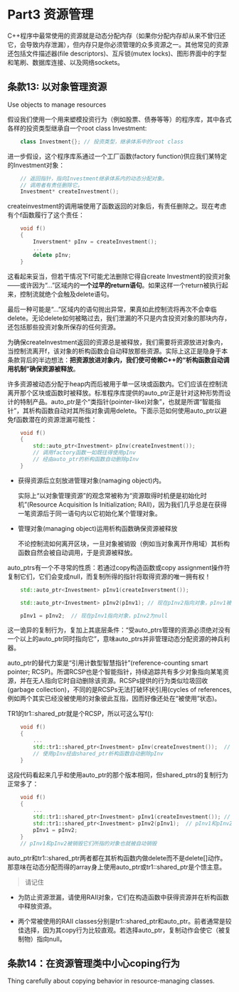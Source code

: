# Part3 资源管理

C++程序中最常使用的资源就是动态分配内存（如果你分配内存却从来不曾归还它，会导致内存泄漏），但内存只是你必须管理的众多资源之一。其他常见的资源还包括文件描述器(file descriptors)、互斥锁(mutex locks)、图形界面中的字型和笔刷、数据库连接、以及网络sockets。

## 条款13: 以对象管理资源

Use objects to manage resources

假设我们使用一个用来塑模投资行为（例如股票、债券等等）的程序库，其中各式各样的投资类型继承自一个root class Investment:

```C++
    class Investment{}; // 投资类型，继承体系中的root class
```

进一步假设，这个程序库系通过一个工厂函数(factory function)供应我们某特定的Investment对象：

```C++
    // 返回指针，指向Investment继承体系内的动态分配对象。
    // 调用者有责任删除它。
    Investment* createInvestment();
```

createinvestment的调用端使用了函数返回的对象后，有责任删除之。现在考虑有个f函数履行了这个责任：

```C++
    void f()
    {
        Inverstment* pInv = createInvestment();
        ...
        delete pInv;
    }
```

这看起来妥当，但若干情况下f可能尤法删除它得自create Investment的投资对象——或许因为“…”区域内的**一个过早的return语句**。如果这样一个return被执行起来，控制流就绝个会触及delete语句。

最后一种可能是“…”区域内的语句抛出异常，果真如此控制流将再次不会幸临delete。无论delete如何被略过去，我们泄漏的不只是内含投资对象的那块内存，还包括那些投资对象所保存的任何资源。

为确保createInvestment返回的资源总是被释放，我们需要将资源放进对象内，当控制流离开f，该对象的析构函数会自动释放那些资源。实际上这正是隐身于本条款背后的半边想法：**把资源放进对象内，我们使可倚赖C++的“析构函数自动调用机制”确保资源被释放**。

许多资源被动态分配于heap内而后被用于单一区块或函数内。它们应该在控制流离开那个区块或函数时被释放。标准程序库提供的auto_ptr正是针对这种形势而设计的特制产品。auto_ptr是个“类指针(pointer-like)对象”，也就是所谓“智能指针”，其析构函数自动对其所指对象调用delete。下面示范如何使用auto_ptr以避免f函数潜在的资源泄漏可能性：

```C++
    void f()
    {
        std::auto_ptr<Investment> pInv(createInvestment());
        // 调用factory函数一如既往得使用pInv
        // 经由auto_ptr的析构函数自动删除pInv
    }
```

- 获得资源后立刻放进管理对象(namaging object)内。

    实际上“以对象管理资源”的观念常被称为“资源取得时机便是初始化时机”(Resource Acquisition Is Initialization; RAII)，因为我们几乎总是在获得一笔资源后于同一语句内以它初始化某个管理对象。

- 管理对象(managing object)运用析构函数确保资源被释放

    不论控制流如何离开区块，一旦对象被销毁（例如当对象离开作用域）其析构函数自然会被自动调用，于是资源被释放。

auto_ptrs有一个不寻常的性质：若通过copy构造函数或copy assignment操作符复制它们，它们会变成null，而复制所得的指针将取得资源的唯一拥有权！

```C++
    std::auto_ptr<Investment> pInv1(createInverstment());

    std::auto_ptr<Investment> pInv2(pInv1); // 现在pInv2指向对象，pInv1被设为null

    pInv1 = pInv2;  // 现在pInv1指向对象，pInv2为null
```

这一诡异的复制行为，复加上其底层条件：“受auto_ptrs管理的资源必须绝对没有一个以上的auto_ptr同时指向它”，意味auto_ptrs并非管理动态分配资源的神兵利器。

auto_ptr的替代力案是“引用计数型智慧指针”(reference-counting smart pointer; RCSP)。所谓RCSP也是个智能指针，持续追踪共有多少对象指向某笔资源，并在无人指向它时自动删除该资源。RCSPs提供的行为类似垃圾回收(garbage collection)，不同的是RCSPs无法打破环状引用(cycles of references, 例如两个其实已经没被使用的对象彼此互指，因而好像还处在“被使用”状态)。

TR1的tr1::shared_ptr就是个RCSP，所以可这么写f():

```C++
    void f()
    {
        ...
        std::tr1::shared_ptr<Investment> pInv(createInvestment());  // 调用factory函数
        // 使用pInv经由shared_ptr析构函数自动删除pInv
    }
```

这段代码看起来几乎和使用auto_ptr的那个版本相同，但shared_ptrs的复制行为正常多了：

```C++
    void f()
    {
        ...
        std::tr1::shared_ptr<Investment> pInv1(createInvestment()); // pInv1指向createinvestrnent返回物
        std::tr1::shared_ptr<Investment> pInv2(pInv1);  // pInv1和pInv2指向同一个对象
        pInv1 = pInv2;
    }
    // pInv1和pInv2被销毁它们所指的对象也就被自动销毁
```

auto_ptr和tr1::shared_ptr两者都在其析构函数内做delete而不是delete[]动作。那意味在动态分配而得的array身上使用auto_ptr或tr1::shared_ptr是个馈主意。

> 请记住

- 为防止资源泄漏，请使用RAII对象，它们在构造函数中获得资源并在析构函数中释放资源。

- 两个常被使用的RAII classes分别是tr1::shared_ptr和auto_ptr。前者通常是较佳选择，因为其copy行为比较直观。若选择auto_ptr，复制动作会使它（被复制物）指向null。

## 条款14：在资源管理类中小心coping行为

Thing carefully about copying behavior in resource-managing classes.
